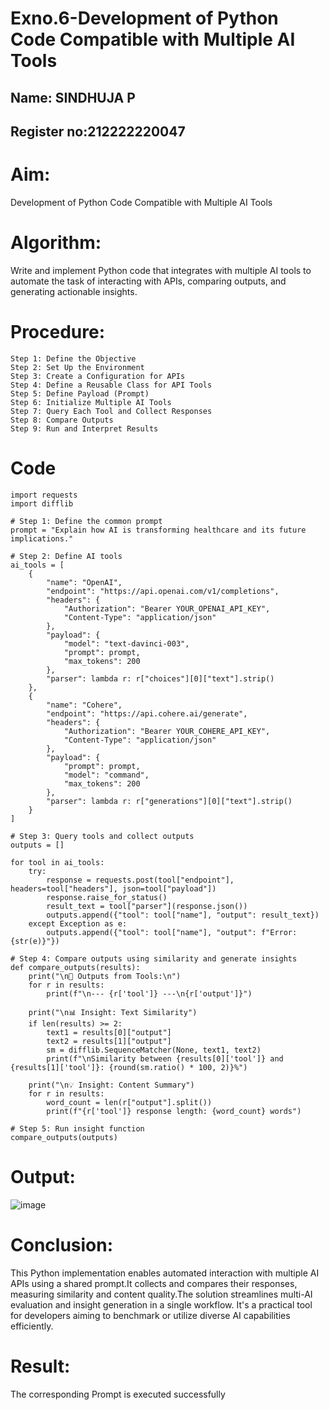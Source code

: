 # Exno.6-Development of Python Code Compatible with Multiple AI Tools
## Name: SINDHUJA P
## Register no:212222220047
# Aim: 
Development of Python Code Compatible with Multiple AI Tools
# Algorithm: 
Write and implement Python code that integrates with multiple AI tools to automate the task of interacting with APIs, comparing outputs, and generating actionable insights.
# Procedure:
    Step 1: Define the Objective
    Step 2: Set Up the Environment
    Step 3: Create a Configuration for APIs
    Step 4: Define a Reusable Class for API Tools
    Step 5: Define Payload (Prompt)
    Step 6: Initialize Multiple AI Tools
    Step 7: Query Each Tool and Collect Responses
    Step 8: Compare Outputs
    Step 9: Run and Interpret Results
    
# Code
```
import requests
import difflib

# Step 1: Define the common prompt
prompt = "Explain how AI is transforming healthcare and its future implications."

# Step 2: Define AI tools
ai_tools = [
    {
        "name": "OpenAI",
        "endpoint": "https://api.openai.com/v1/completions",
        "headers": {
            "Authorization": "Bearer YOUR_OPENAI_API_KEY",
            "Content-Type": "application/json"
        },
        "payload": {
            "model": "text-davinci-003",
            "prompt": prompt,
            "max_tokens": 200
        },
        "parser": lambda r: r["choices"][0]["text"].strip()
    },
    {
        "name": "Cohere",
        "endpoint": "https://api.cohere.ai/generate",
        "headers": {
            "Authorization": "Bearer YOUR_COHERE_API_KEY",
            "Content-Type": "application/json"
        },
        "payload": {
            "prompt": prompt,
            "model": "command",
            "max_tokens": 200
        },
        "parser": lambda r: r["generations"][0]["text"].strip()
    }
]

# Step 3: Query tools and collect outputs
outputs = []

for tool in ai_tools:
    try:
        response = requests.post(tool["endpoint"], headers=tool["headers"], json=tool["payload"])
        response.raise_for_status()
        result_text = tool["parser"](response.json())
        outputs.append({"tool": tool["name"], "output": result_text})
    except Exception as e:
        outputs.append({"tool": tool["name"], "output": f"Error: {str(e)}"})

# Step 4: Compare outputs using similarity and generate insights
def compare_outputs(results):
    print("\n📝 Outputs from Tools:\n")
    for r in results:
        print(f"\n--- {r['tool']} ---\n{r['output']}")

    print("\n📊 Insight: Text Similarity")
    if len(results) >= 2:
        text1 = results[0]["output"]
        text2 = results[1]["output"]
        sm = difflib.SequenceMatcher(None, text1, text2)
        print(f"\nSimilarity between {results[0]['tool']} and {results[1]['tool']}: {round(sm.ratio() * 100, 2)}%")

    print("\n💡 Insight: Content Summary")
    for r in results:
        word_count = len(r["output"].split())
        print(f"{r['tool']} response length: {word_count} words")

# Step 5: Run insight function
compare_outputs(outputs)
```

# Output:
![image](https://github.com/user-attachments/assets/a76359ab-08c3-4dfb-9c26-fa2f080d2aca)

# Conclusion:
This Python implementation enables automated interaction with multiple AI APIs using a shared prompt.It collects and compares their responses, measuring similarity and content quality.The solution streamlines 
multi-AI evaluation and insight generation in a single workflow. It's a practical tool for developers aiming to benchmark or utilize diverse AI capabilities efficiently.
# Result: 
The corresponding Prompt is executed successfully
